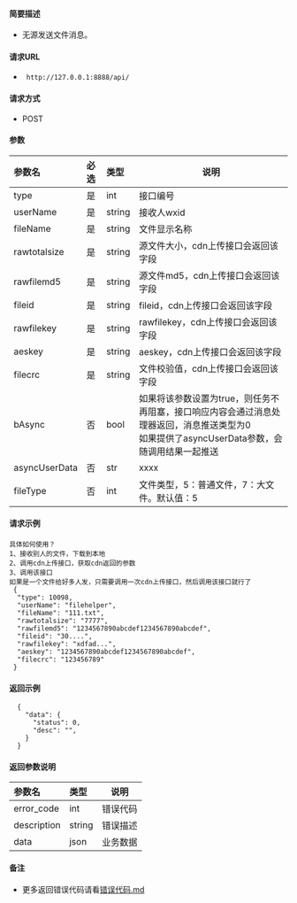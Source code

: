 

#### 简要描述

- 无源发送文件消息。

#### 请求URL

- ` http://127.0.0.1:8888/api/`

#### 请求方式

- POST

#### 参数

| 参数名           | 必选 | 类型     | 说明                                                                                  |   
|:--------------|:---|:-------|-------------------------------------------------------------------------------------|   
| type          | 是  | int    | 接口编号                                                                                |   
| userName      | 是  | string | 接收人wxid                                                                             |   
| fileName      | 是  | string | 文件显示名称                                                                              |   
| rawtotalsize  | 是  | string | 源文件大小，cdn上传接口会返回该字段                                                                 |   
| rawfilemd5    | 是  | string | 源文件md5，cdn上传接口会返回该字段                                                                |   
| fileid        | 是  | string | fileid，cdn上传接口会返回该字段                                                                |   
| rawfilekey    | 是  | string | rawfilekey，cdn上传接口会返回该字段                                                            |   
| aeskey        | 是  | string | aeskey，cdn上传接口会返回该字段                                                                |   
| filecrc       | 是  | string | 文件校验值，cdn上传接口会返回该字段                                                                 |   
| bAsync        | 否  | bool   | 如果将该参数设置为true，则任务不再阻塞，接口响应内容会通过消息处理器返回，消息推送类型为0<br/>如果提供了asyncUserData参数，会随调用结果一起推送 |   
| asyncUserData | 否  | str    | xxxx                                                                                |   
| fileType      | 否  | int    | 文件类型，5：普通文件，7：大文件。默认值：5                                                             |   

#### 请求示例

```
具体如何使用？
1、接收别人的文件，下载到本地
2、调用cdn上传接口，获取cdn返回的参数
3、调用该接口
如果是一个文件给好多人发，只需要调用一次cdn上传接口，然后调用该接口就行了
 {
  "type": 10098,
  "userName": "filehelper",
  "fileName": "111.txt",
  "rawtotalsize": "7777",
  "rawfilemd5": "1234567890abcdef1234567890abcdef",
  "fileid": "30....",
  "rawfilekey": "xdfad...",
  "aeskey": "1234567890abcdef1234567890abcdef",
  "filecrc": "123456789"
 }

```

#### 返回示例

``` 
  {
    "data": {
      "status": 0,
      "desc": "",
    }
  }
```

#### 返回参数说明

| 参数名         | 类型     | 说明   |   
|:------------|:-------|------|   
| error_code  | int    | 错误代码 |   
| description | string | 错误描述 |   
| data        | json   | 业务数据 |   

#### 备注

- 更多返回错误代码请看[错误代码.md](../错误代码.md)






